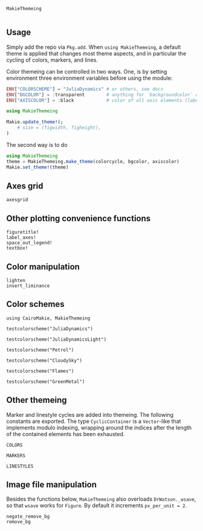 ```@docs
MakieThemeing
```

```@index
```

## Usage

Simply add the repo via `Pkg.add`.
When `using MakieThemeing`, a default theme is applied that changes
most theme aspects, and in particular the cycling of colors, markers, and lines.

Color themeing can be controlled in two ways. One, is by setting environment
three environment variables before using the module:

```julia
ENV["COLORSCHEME"] = "JuliaDynamics" # or others, see docs
ENV["BGCOLOR"] = :transparent        # anything for `backgroundcolor` of Makie
ENV["AXISCOLOR"] = :black            # color of all axis elements (labels, spines, ticks)

using MakieThemeing

Makie.update_theme!(;
    # size = (figwidth, figheight),
)
```

The second way is to do
```julia
using MakieThemeing
theme = MakieThemeing.make_theme(colorcycle, bgcolor, axiscolor)
Makie.set_theme!(theme)
```

## Axes grid

```@docs
axesgrid
```

## Other plotting convenience functions

```
figuretitle!
label_axes!
space_out_legend!
textbox!
```

## Color manipulation

```@docs
lighten
invert_liminance
```

## Color schemes


```@example
using CairoMakie, MakieThemeing

testcolorscheme("JuliaDynamics")
```

```@example
testcolorscheme("JuliaDynamicsLight")
```

```@example
testcolorscheme("Petrol")
```

```@example
testcolorscheme("CloudySky")
```

```@example
testcolorscheme("Flames")
```

```@example
testcolorscheme("GreenMetal")
```

## Other themeing

Marker and linestyle cycles are added into themeing.
The following constants are exported. The type `CyclicContainer` is a `Vector`-like that implements modulo indexing, wrapping around the indices after the length of the contained elements has been exhausted.

```@example
COLORS
```

```@example
MARKERS
```

```@example
LINESTYLES
```

## Image file manipulation

Besides the functions below, `MakieThemeing` also overloads `DrWatson._wsave`,
so that `wsave` works for `Figure`. By default it increments `px_per_unit = 2`.

```@docs
negate_remove_bg
remove_bg
```